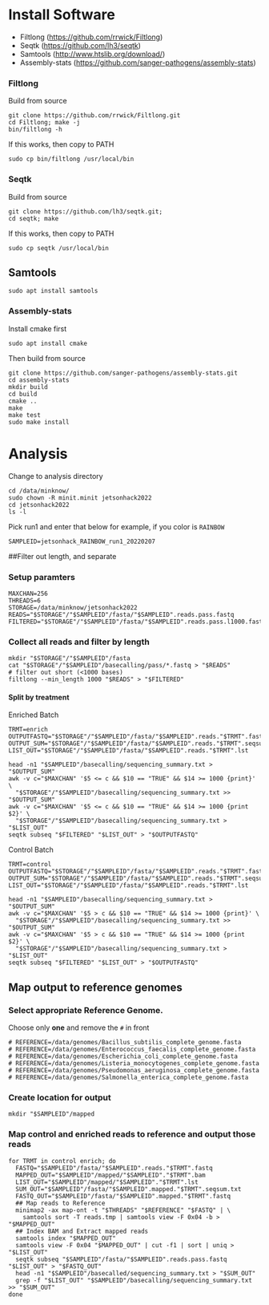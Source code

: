 # Install Software
* Filtlong (https://github.com/rrwick/Filtlong)
* Seqtk (https://github.com/lh3/seqtk)
* Samtools (http://www.htslib.org/download/)
* Assembly-stats (https://github.com/sanger-pathogens/assembly-stats)


### Filtlong
Build from source
````
git clone https://github.com/rrwick/Filtlong.git
cd Filtlong; make -j
bin/filtlong -h
````
If this works, then copy to PATH
````
sudo cp bin/filtlong /usr/local/bin
````

### Seqtk
Build from source
````
git clone https://github.com/lh3/seqtk.git;
cd seqtk; make
````
If this works, then copy to PATH
````
sudo cp seqtk /usr/local/bin
````
## Samtools
````
sudo apt install samtools
````

### Assembly-stats
Install cmake first
````
sudo apt install cmake
````
Then build from source
````
git clone https://github.com/sanger-pathogens/assembly-stats.git
cd assembly-stats
mkdir build
cd build
cmake ..
make
make test
sudo make install
````

# Analysis

Change to analysis directory
````
cd /data/minknow/
sudo chown -R minit.minit jetsonhack2022
cd jetsonhack2022
ls -l
````
Pick run1 and enter that below for example, if you color is `RAINBOW`
````
SAMPLEID=jetsonhack_RAINBOW_run1_20220207
````

##Filter out length, and separate

### Setup paramters
````
MAXCHAN=256
THREADS=6
STORAGE=/data/minknow/jetsonhack2022
READS="$STORAGE"/"$SAMPLEID"/fasta/"$SAMPLEID".reads.pass.fastq
FILTERED="$STORAGE"/"$SAMPLEID"/fasta/"$SAMPLEID".reads.pass.l1000.fastq
````
### Collect all reads and filter by length
````
mkdir "$STORAGE"/"$SAMPLEID"/fasta
cat "$STORAGE"/"$SAMPLEID"/basecalling/pass/*.fastq > "$READS"
# filter out short (<1000 bases)
filtlong --min_length 1000 "$READS" > "$FILTERED"
````
#### Split by treatment

Enriched Batch
````
TRMT=enrich
OUTPUTFASTQ="$STORAGE"/"$SAMPLEID"/fasta/"$SAMPLEID".reads."$TRMT".fastq
OUTPUT_SUM="$STORAGE"/"$SAMPLEID"/fasta/"$SAMPLEID".reads."$TRMT".seqsum.txt
LIST_OUT="$STORAGE"/"$SAMPLEID"/fasta/"$SAMPLEID".reads."$TRMT".lst
````
````
head -n1 "$SAMPLEID"/basecalling/sequencing_summary.txt > "$OUTPUT_SUM"
awk -v c="$MAXCHAN" '$5 <= c && $10 == "TRUE" && $14 >= 1000 {print}' \
  "$STORAGE"/"$SAMPLEID"/basecalling/sequencing_summary.txt >> "$OUTPUT_SUM"
awk -v c="$MAXCHAN" '$5 <= c && $10 == "TRUE" && $14 >= 1000 {print $2}' \
  "$STORAGE"/"$SAMPLEID"/basecalling/sequencing_summary.txt > "$LIST_OUT"
seqtk subseq "$FILTERED" "$LIST_OUT" > "$OUTPUTFASTQ"
````
Control Batch
````
TRMT=control
OUTPUTFASTQ="$STORAGE"/"$SAMPLEID"/fasta/"$SAMPLEID".reads."$TRMT".fastq
OUTPUT_SUM="$STORAGE"/"$SAMPLEID"/fasta/"$SAMPLEID".reads."$TRMT".seqsum.txt
LIST_OUT="$STORAGE"/"$SAMPLEID"/fasta/"$SAMPLEID".reads."$TRMT".lst
````
````
head -n1 "$SAMPLEID"/basecalling/sequencing_summary.txt > "$OUTPUT_SUM"
awk -v c="$MAXCHAN" '$5 > c && $10 == "TRUE" && $14 >= 1000 {print}' \
  "$STORAGE"/"$SAMPLEID"/basecalling/sequencing_summary.txt >> "$OUTPUT_SUM"
awk -v c="$MAXCHAN" '$5 > c && $10 == "TRUE" && $14 >= 1000 {print $2}' \
  "$STORAGE"/"$SAMPLEID"/basecalling/sequencing_summary.txt > "$LIST_OUT"
seqtk subseq "$FILTERED" "$LIST_OUT" > "$OUTPUTFASTQ"
````

## Map output to reference genomes

### Select appropriate Reference Genome. 
Choose only **one** and remove the `#` in front
````
# REFERENCE=/data/genomes/Bacillus_subtilis_complete_genome.fasta
# REFERENCE=/data/genomes/Enterococcus_faecalis_complete_genome.fasta
# REFERENCE=/data/genomes/Escherichia_coli_complete_genome.fasta
# REFERENCE=/data/genomes/Listeria_monocytogenes_complete_genome.fasta
# REFERENCE=/data/genomes/Pseudomonas_aeruginosa_complete_genome.fasta
# REFERENCE=/data/genomes/Salmonella_enterica_complete_genome.fasta
````
### Create location for output
````
mkdir "$SAMPLEID"/mapped
````

### Map control and enriched reads to reference and output those reads
````
for TRMT in control enrich; do
  FASTQ="$SAMPLEID"/fasta/"$SAMPLEID".reads."$TRMT".fastq
  MAPPED_OUT="$SAMPLEID"/mapped/"$SAMPLEID"."$TRMT".bam
  LIST_OUT="$SAMPLEID"/mapped/"$SAMPLEID"."$TRMT".lst
  SUM_OUT="$SAMPLEID"/fasta/"$SAMPLEID".mapped."$TRMT".seqsum.txt
  FASTQ_OUT="$SAMPLEID"/fasta/"$SAMPLEID".mapped."$TRMT".fastq
  ## Map reads to Reference
  minimap2 -ax map-ont -t "$THREADS" "$REFERENCE" "$FASTQ" | \
    samtools sort -T reads.tmp | samtools view -F 0x04 -b > "$MAPPED_OUT"
  ## Index BAM and Extract mapped reads
  samtools index "$MAPPED_OUT"
  samtools view -F 0x04 "$MAPPED_OUT" | cut -f1 | sort | uniq > "$LIST_OUT"
  seqtk subseq "$SAMPLEID"/fasta/"$SAMPLEID".reads.pass.fastq "$LIST_OUT" > "$FASTQ_OUT"
  head -n1 "$SAMPLEID"/basecalled/sequencing_summary.txt > "$SUM_OUT"
  grep -f "$LIST_OUT" "$SAMPLEID"/basecalling/sequencing_summary.txt >> "$SUM_OUT"
done
````

